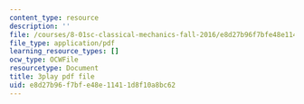 ```yaml
---
content_type: resource
description: ''
file: /courses/8-01sc-classical-mechanics-fall-2016/e8d27b96f7bfe48e11411d8f10a8bc62_ZBlHexE8m6A.pdf
file_type: application/pdf
learning_resource_types: []
ocw_type: OCWFile
resourcetype: Document
title: 3play pdf file
uid: e8d27b96-f7bf-e48e-1141-1d8f10a8bc62
---
```

